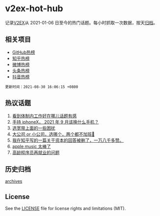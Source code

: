 # v2ex-hot-hub

 记录[V2EX](https://www.v2ex.com/)从 2021-01-06 日至今的热门话题。每小时抓取一次数据，按天[归档](archives)。
 
 ## 相关项目

- [GitHub热榜](https://github.com/snaildev/github-hot-hub)
- [知乎热榜](https://github.com/snaildev/zhihu-hot-hub)
- [微博热榜](https://github.com/snaildev/weibo-hot-hub)
- [头条热榜](https://github.com/snaildev/toutiao-hot-hub)
- [抖音热榜](https://github.com/snaildev/douyin-hot-hub)


 `更新时间：2021-08-30 16:06:15 +0800`

## 热议话题

1. [看到体制内工作好在哪儿话题有感](https://www.v2ex.com/t/798726)
1. [手持 iphoneX， 2021 年 9 月该换什么手机？](https://www.v2ex.com/t/798768)
1. [选宽带上面的一些困扰](https://www.v2ex.com/t/798675)
1. [大公司 or 小公司，选哪个，两个都不加班🤣](https://www.v2ex.com/t/798789)
1. [我在知乎写的一篇关于资本的回答被删了，一万八千多赞。](https://www.v2ex.com/t/798772)
1. [apple music 太棒了](https://www.v2ex.com/t/798790)
1. [高龄程序员再就业的问题](https://www.v2ex.com/t/798728)

## 历史归档

[archives](archives)

## License

See the [LICENSE](LICENSE) file for license rights and limitations (MIT).
